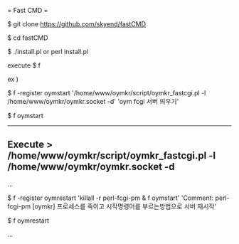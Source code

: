 = Fast CMD =

$ git clone https://github.com/skyend/fastCMD

$ cd fastCMD

$ ./install.pl 
or perl install.pl

execute 
$ f

ex )


$ f -register oymstart '/home/www/oymkr/script/oymkr_fastcgi.pl -l /home/www/oymkr/oymkr.socket -d' 'oym fcgi 서버 띄우기'

$ f oymstart

----------------
Execute > /home/www/oymkr/script/oymkr_fastcgi.pl -l /home/www/oymkr/oymkr.socket -d 
----------------

...



$ f -register oymrestart 'killall -r perl-fcgi-pm & f oymstart' 'Comment: perl-fcgi-pm [oymkr] 프로세스를 죽이고 시작명령어를 부르는방법으로 서버 재시작'

$ f oymrestart

...

